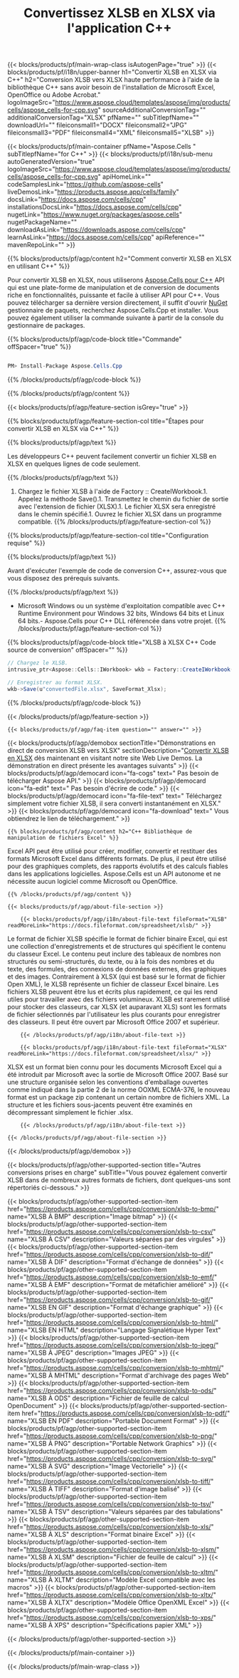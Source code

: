 ﻿---
title: Convertissez XLSB en XLSX via l'application C++ 
weight: 10130
url: /fr/cpp/conversion/xlsb-to-xlsx/ 
description: Exemple de code de conversion C++ pour le document XLSB au format XLSX. Les programmeurs peuvent utiliser ce code source pour la conversion par lots de XLSB en XLSX dans n'importe quelle application C++.
---
{{< blocks/products/pf/main-wrap-class isAutogenPage="true" >}}
{{< blocks/products/pf/i18n/upper-banner h1="Convertir XLSB en XLSX via C++" h2="Conversion XLSB vers XLSX haute performance à l\'aide de la bibliothèque C++ sans avoir besoin de l\'installation de Microsoft Excel, OpenOffice ou Adobe Acrobat." logoImageSrc="https://www.aspose.cloud/templates/aspose/img/products/cells/aspose_cells-for-cpp.svg" sourceAdditionalConversionTag="" additionalConversionTag="XLSX" pfName="" subTitlepfName="" downloadUrl="" fileiconsmall1="DOCX" fileiconsmall2="JPG" fileiconsmall3="PDF" fileiconsmall4="XML" fileiconsmall5="XLSB" >}}

{{< blocks/products/pf/main-container pfName="Aspose.Cells " subTitlepfName="for C++" >}}
{{< blocks/products/pf/i18n/sub-menu autoGeneratedVersion="true" logoImageSrc="https://www.aspose.cloud/templates/aspose/img/products/cells/aspose_cells-for-cpp.svg" apiHomeLink="" codeSamplesLink="https://github.com/aspose-cells" liveDemosLink="https://products.aspose.app/cells/family" docsLink="https://docs.aspose.com/cells/cpp" installationsDocsLink="https://docs.aspose.com/cells/cpp" nugetLink="https://www.nuget.org/packages/aspose.cells" nugetPackageName="" downloadAsLink="https://downloads.aspose.com/cells/cpp" learnAsLink="https://docs.aspose.com/cells/cpp" apiReference="" mavenRepoLink="" >}}

{{% blocks/products/pf/agp/content h2="Comment convertir XLSB en XLSX en utilisant C++" %}}

 Pour convertir XLSB en XLSX, nous utiliserons
 [Aspose.Cells pour C++](https://products.aspose.com/cells/cpp) 
 API qui est une plate-forme de manipulation et de conversion de documents riche en fonctionnalités, puissante et facile à utiliser API pour C++. Vous pouvez télécharger sa dernière version directement, il suffit d'ouvrir
 [NuGet](https://www.nuget.org/packages/aspose.cells) 
 gestionnaire de paquets, recherchez
 Aspose.Cells.Cpp 
 et installer. Vous pouvez également utiliser la commande suivante à partir de la console du gestionnaire de packages.

{{% blocks/products/pf/agp/code-block title="Commande" offSpacer="true" %}}

```cs

PM> Install-Package Aspose.Cells.Cpp


```

{{% /blocks/products/pf/agp/code-block %}}

{{% /blocks/products/pf/agp/content %}}

{{< blocks/products/pf/agp/feature-section isGrey="true" >}}

{{% blocks/products/pf/agp/feature-section-col title="Étapes pour convertir XLSB en XLSX via C++" %}}

{{% blocks/products/pf/agp/text %}}

 Les développeurs C++ peuvent facilement convertir un fichier XLSB en XLSX en quelques lignes de code seulement.

{{% /blocks/products/pf/agp/text %}}

1. Chargez le fichier XLSB à l'aide de Factory :: CreateIWorkbook.1. Appelez la méthode Save().1. Transmettez le chemin du fichier de sortie avec l'extension de fichier (XLSX).1. Le fichier XLSX sera enregistré dans le chemin spécifié.1. Ouvrez le fichier XLSX dans un programme compatible.
{{% /blocks/products/pf/agp/feature-section-col %}}

{{% blocks/products/pf/agp/feature-section-col title="Configuration requise" %}}

{{% blocks/products/pf/agp/text %}}

 Avant d'exécuter l'exemple de code de conversion C++, assurez-vous que vous disposez des prérequis suivants.

{{% /blocks/products/pf/agp/text %}}

- Microsoft Windows ou un système d'exploitation compatible avec C++ Runtime Environment pour Windows 32 bits, Windows 64 bits et Linux 64 bits.- Aspose.Cells pour C++ DLL référencée dans votre projet.
{{% /blocks/products/pf/agp/feature-section-col %}}

{{% blocks/products/pf/agp/code-block title="XLSB à XLSX C++ Code source de conversion" offSpacer="" %}}

```cs
// Chargez le XLSB.
intrusive_ptr<Aspose::Cells::IWorkbook> wkb = Factory::CreateIWorkbook(u"sourceFile.xlsb");

// Enregistrer au format XLSX.
wkb->Save(u"convertedFile.xlsx", SaveFormat_Xlsx);


```

{{% /blocks/products/pf/agp/code-block %}}

{{< /blocks/products/pf/agp/feature-section >}}

    {{< blocks/products/pf/agp/faq-item question="" answer="" >}}
 

<!-- aboutfile Starts -->

{{< blocks/products/pf/agp/demobox sectionTitle="Démonstrations en direct de conversion XLSB vers XLSX" sectionDescription="[Convertir XLSB en XLSX](https://products.aspose.app/cells/conversion/xlsb-to-xlsx) dès maintenant en visitant notre site Web Live Demos. La démonstration en direct présente les avantages suivants" >}}
        {{< blocks/products/pf/agp/democard icon="fa-cogs" text=" Pas besoin de télécharger Aspose API." >}}
        {{< blocks/products/pf/agp/democard icon="fa-edit" text=" Pas besoin d\'écrire de code." >}}
        {{< blocks/products/pf/agp/democard icon="fa-file-text" text=" Téléchargez simplement votre fichier XLSB, il sera converti instantanément en XLSX." >}}
        {{< blocks/products/pf/agp/democard icon="fa-download" text=" Vous obtiendrez le lien de téléchargement." >}}

    {{% blocks/products/pf/agp/content h2="C++ Bibliothèque de manipulation de fichiers Excel" %}}

 Excel API peut être utilisé pour créer, modifier, convertir et restituer des formats Microsoft Excel dans différents formats. De plus, il peut être utilisé pour des graphiques complets, des rapports évolutifs et des calculs fiables dans les applications logicielles. Aspose.Cells est un API autonome et ne nécessite aucun logiciel comme Microsoft ou OpenOffice.  



    {{% /blocks/products/pf/agp/content %}}

    {{< blocks/products/pf/agp/about-file-section >}}

        {{< blocks/products/pf/agp/i18n/about-file-text fileFormat="XLSB" readMoreLink="https://docs.fileformat.com/spreadsheet/xlsb/" >}}

Le format de fichier XLSB spécifie le format de fichier binaire Excel, qui est une collection d'enregistrements et de structures qui spécifient le contenu du classeur Excel. Le contenu peut inclure des tableaux de nombres non structurés ou semi-structurés, du texte, ou à la fois des nombres et du texte, des formules, des connexions de données externes, des graphiques et des images. Contrairement à XLSX (qui est basé sur le format de fichier Open XML), le XLSB représente un fichier de classeur Excel binaire. Les fichiers XLSB peuvent être lus et écrits plus rapidement, ce qui les rend utiles pour travailler avec des fichiers volumineux. XLSB est rarement utilisé pour stocker des classeurs, car XLSX (et auparavant XLS) sont les formats de fichier sélectionnés par l'utilisateur les plus courants pour enregistrer des classeurs. Il peut être ouvert par Microsoft Office 2007 et supérieur.


        {{< /blocks/products/pf/agp/i18n/about-file-text >}}

        {{< blocks/products/pf/agp/i18n/about-file-text fileFormat="XLSX" readMoreLink="https://docs.fileformat.com/spreadsheet/xlsx/" >}}

XLSX est un format bien connu pour les documents Microsoft Excel qui a été introduit par Microsoft avec la sortie de Microsoft Office 2007. Basé sur une structure organisée selon les conventions d'emballage ouvertes comme indiqué dans la partie 2 de la norme OOXML ECMA-376, le nouveau format est un package zip contenant un certain nombre de fichiers XML. La structure et les fichiers sous-jacents peuvent être examinés en décompressant simplement le fichier .xlsx.


        {{< /blocks/products/pf/agp/i18n/about-file-text >}}

    {{< /blocks/products/pf/agp/about-file-section >}}

{{< /blocks/products/pf/agp/demobox >}}

<!-- aboutfile Ends -->

{{< blocks/products/pf/agp/other-supported-section title="Autres conversions prises en charge" subTitle="Vous pouvez également convertir XLSB dans de nombreux autres formats de fichiers, dont quelques-uns sont répertoriés ci-dessous." >}}

{{< blocks/products/pf/agp/other-supported-section-item href="https://products.aspose.com/cells/cpp/conversion/xlsb-to-bmp/" name="XLSB À BMP" description="Image bitmap" >}}
{{< blocks/products/pf/agp/other-supported-section-item href="https://products.aspose.com/cells/cpp/conversion/xlsb-to-csv/" name="XLSB À CSV" description="Valeurs séparées par des virgules" >}}
{{< blocks/products/pf/agp/other-supported-section-item href="https://products.aspose.com/cells/cpp/conversion/xlsb-to-dif/" name="XLSB À DIF" description="Format d\'échange de données" >}}
{{< blocks/products/pf/agp/other-supported-section-item href="https://products.aspose.com/cells/cpp/conversion/xlsb-to-emf/" name="XLSB À EMF" description="Format de métafichier amélioré" >}}
{{< blocks/products/pf/agp/other-supported-section-item href="https://products.aspose.com/cells/cpp/conversion/xlsb-to-gif/" name="XLSB EN GIF" description="Format d\'échange graphique" >}}
{{< blocks/products/pf/agp/other-supported-section-item href="https://products.aspose.com/cells/cpp/conversion/xlsb-to-html/" name="XLSB EN HTML" description="Langage Signalétique Hyper Text" >}}
{{< blocks/products/pf/agp/other-supported-section-item href="https://products.aspose.com/cells/cpp/conversion/xlsb-to-jpeg/" name="XLSB À JPEG" description="Images JPEG" >}}
{{< blocks/products/pf/agp/other-supported-section-item href="https://products.aspose.com/cells/cpp/conversion/xlsb-to-mhtml/" name="XLSB À MHTML" description="Format d\'archivage des pages Web" >}}
{{< blocks/products/pf/agp/other-supported-section-item href="https://products.aspose.com/cells/cpp/conversion/xlsb-to-ods/" name="XLSB À ODS" description="Fichier de feuille de calcul OpenDocument" >}}
{{< blocks/products/pf/agp/other-supported-section-item href="https://products.aspose.com/cells/cpp/conversion/xlsb-to-pdf/" name="XLSB EN PDF" description="Portable Document Format" >}}
{{< blocks/products/pf/agp/other-supported-section-item href="https://products.aspose.com/cells/cpp/conversion/xlsb-to-png/" name="XLSB À PNG" description="Portable Network Graphics" >}}
{{< blocks/products/pf/agp/other-supported-section-item href="https://products.aspose.com/cells/cpp/conversion/xlsb-to-svg/" name="XLSB À SVG" description="Image Vectorielle" >}}
{{< blocks/products/pf/agp/other-supported-section-item href="https://products.aspose.com/cells/cpp/conversion/xlsb-to-tiff/" name="XLSB À TIFF" description="Format d\'image balisé" >}}
{{< blocks/products/pf/agp/other-supported-section-item href="https://products.aspose.com/cells/cpp/conversion/xlsb-to-tsv/" name="XLSB À TSV" description="Valeurs séparées par des tabulations" >}}
{{< blocks/products/pf/agp/other-supported-section-item href="https://products.aspose.com/cells/cpp/conversion/xlsb-to-xls/" name="XLSB À XLS" description="Format binaire Excel" >}}
{{< blocks/products/pf/agp/other-supported-section-item href="https://products.aspose.com/cells/cpp/conversion/xlsb-to-xlsm/" name="XLSB À XLSM" description="Fichier de feuille de calcul" >}}
{{< blocks/products/pf/agp/other-supported-section-item href="https://products.aspose.com/cells/cpp/conversion/xlsb-to-xltm/" name="XLSB À XLTM" description="Modèle Excel compatible avec les macros" >}}
{{< blocks/products/pf/agp/other-supported-section-item href="https://products.aspose.com/cells/cpp/conversion/xlsb-to-xltx/" name="XLSB À XLTX" description="Modèle Office OpenXML Excel" >}}
{{< blocks/products/pf/agp/other-supported-section-item href="https://products.aspose.com/cells/cpp/conversion/xlsb-to-xps/" name="XLSB À XPS" description="Spécifications papier XML" >}}

{{< /blocks/products/pf/agp/other-supported-section >}}

{{< /blocks/products/pf/main-container >}}
    
{{< /blocks/products/pf/main-wrap-class >}}